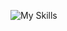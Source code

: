 ![My Skills](https://skillicons.dev/icons?i=html,css,js,react,jest,vitest,webpack,vite,styledcomponents,npm,git)
